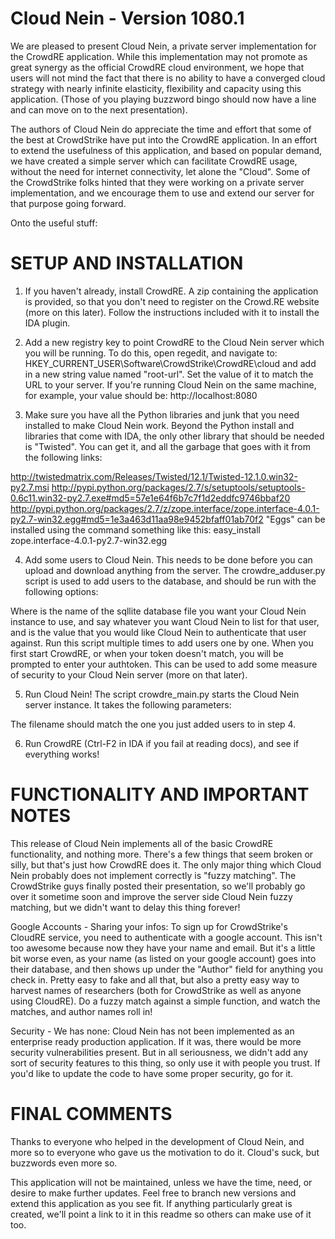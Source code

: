 Cloud Nein - Version 1080.1
==================================

We are pleased to present Cloud Nein, a private server implementation for the CrowdRE application.  While this implementation may not promote as great synergy as the official CrowdRE cloud environment, we hope that users will not mind the fact that there is no ability to have a converged cloud strategy with nearly infinite elasticity, flexibility and capacity using this application.  (Those of you playing buzzword bingo should now have a line and can move on to the next presentation).

The authors of Cloud Nein do appreciate the time and effort that some of the best at CrowdStrike have put into the CrowdRE application.  In an effort to extend the usefulness of this application, and based on popular demand, we have created a simple server which can facilitate CrowdRE usage, without the need for internet connectivity, let alone the "Cloud".  Some of the CrowdStrike folks hinted that they were working on a private server implementation, and we encourage them to use and extend our server for that purpose going forward.

Onto the useful stuff:

SETUP AND INSTALLATION
==================================

1) If you haven't already, install CrowdRE.  A zip containing the application is provided, so that you don't need to register on the Crowd.RE website (more on this later).  Follow the instructions included with it to install the IDA plugin.

2) Add a new registry key to point CrowdRE to the Cloud Nein server which you will be running.  To do this, open regedit, and navigate to:
HKEY_CURRENT_USER\Software\CrowdStrike\CrowdRE\cloud
and add in a new string value named "root-url".  Set the value of it to match the URL to your server.  If you're running Cloud Nein on the same machine, for example, your value should be: http://localhost:8080

3) Make sure you have all the Python libraries and junk that you need installed to make Cloud Nein work.  Beyond the Python install and libraries that come with IDA, the only other library that should be needed is "Twisted".  You can get it, and all the garbage that goes with it from the following links:

http://twistedmatrix.com/Releases/Twisted/12.1/Twisted-12.1.0.win32-py2.7.msi
http://pypi.python.org/packages/2.7/s/setuptools/setuptools-0.6c11.win32-py2.7.exe#md5=57e1e64f6b7c7f1d2eddfc9746bbaf20
http://pypi.python.org/packages/2.7/z/zope.interface/zope.interface-4.0.1-py2.7-win32.egg#md5=1e3a463d11aa98e9452bfaff01ab70f2
"Eggs" can be installed using the command something like this: easy_install zope.interface-4.0.1-py2.7-win32.egg

4) Add some users to Cloud Nein.  This needs to be done before you can upload and download anything from the server.  The crowdre_adduser.py script is used to add users to the database, and should be run with the following options:
<database filename> <name> <email> <authtoken>

Where <database filename> is the name of the sqllite database file you want your Cloud Nein instance to use, <name> and <email> say whatever you want Cloud Nein to list for that user, and <authtoken> is the value that you would like Cloud Nein to authenticate that user against.  Run this script multiple times to add users one by one.  When you first start CrowdRE, or when your token doesn't match, you will be prompted to enter your authtoken.  This can be used to add some measure of security to your Cloud Nein server (more on that later).

5) Run Cloud Nein!  The script crowdre_main.py starts the Cloud Nein server instance.  It takes the following parameters:
<database filename>

The filename should match the one you just added users to in step 4.

6) Run CrowdRE (Ctrl-F2 in IDA if you fail at reading docs), and see if everything works!


FUNCTIONALITY AND IMPORTANT NOTES
==================================

This release of Cloud Nein implements all of the basic CrowdRE functionality, and nothing more.  There's a few things that seem broken or silly, but that's just how CrowdRE does it.  The only major thing which Cloud Nein probably does not implement correctly is "fuzzy matching".  The CrowdStrike guys finally posted their presentation, so we'll probably go over it sometime soon and improve the server side Cloud Nein fuzzy matching, but we didn't want to delay this thing forever!

Google Accounts - Sharing your infos:
To sign up for CrowdStrike's CloudRE service, you need to authenticate with a google account.  This isn't too awesome because now they have your name and email.  But it's a little bit worse even, as your name (as listed on your google account) goes into their database, and then shows up under the "Author" field for anything you check in.  Pretty easy to fake and all that, but also a pretty easy way to harvest names of researchers (both for CrowdStrike as well as anyone using CloudRE).  Do a fuzzy match against a simple function, and watch the matches, and author names roll in!

Security - We has none:
Cloud Nein has not been implemented as an enterprise ready production application.  If it was, there would be more security vulnerabilities present.  But in all seriousness, we didn't add any sort of security features to this thing, so only use it with people you trust.  If you'd like to update the code to have some proper security, go for it.


FINAL COMMENTS
==================================

Thanks to everyone who helped in the development of Cloud Nein, and more so to everyone who gave us the motivation to do it.  Cloud's suck, but buzzwords even more so.

This application will not be maintained, unless we have the time, need, or desire to make further updates.  Feel free to branch new versions and extend this application as you see fit.  If anything particularly great is created, we'll point a link to it in this readme so others can make use of it too.